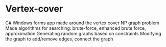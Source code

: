 # Vertex-cover
C# Windows forms app made around the vertex cover NP graph problem
Made algorithms for searching: brute-force, enhanced brute force, approximation
Generating random graphs based on constraints
Modifying the graph to add/remove edges, connect the graph